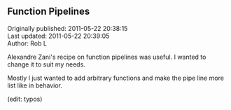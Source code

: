 ## Function Pipelines  
Originally published: 2011-05-22 20:38:15  
Last updated: 2011-05-22 20:39:05  
Author: Rob L  
  
Alexandre Zani's recipe on function pipelines was useful.  I wanted to change it to suit my needs.

Mostly I just wanted to add arbitrary functions and make the pipe line more list like in behavior.

(edit: typos)